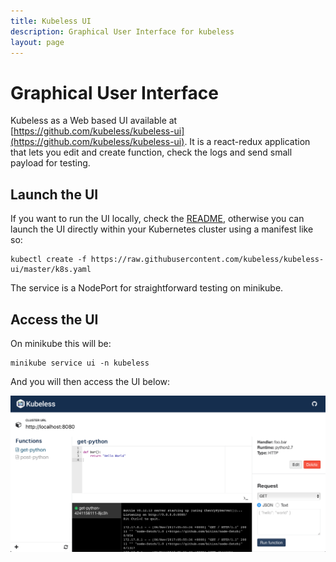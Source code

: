 ```yaml
---
title: Kubeless UI
description: Graphical User Interface for kubeless
layout: page
---
```


# Graphical User Interface

Kubeless as a Web based UI available at [https://github.com/kubeless/kubeless-ui](https://github.com/kubeless/kubeless-ui). It is a react-redux application that lets you edit and create function, check the logs and send small payload for testing.


## Launch the UI

If you want to run the UI locally, check the [README](https://github.com/kubeless/kubeless-ui/blob/master/README.md), otherwise you can launch the UI directly within your Kubernetes cluster using a manifest like so:

~~~
kubectl create -f https://raw.githubusercontent.com/kubeless/kubeless-ui/master/k8s.yaml
~~~

The service is a NodePort for straightforward testing on minikube.

## Access the UI

On minikube this will be:

~~~
minikube service ui -n kubeless
~~~

And you will then access the UI below:

<img src="/assets/images/kubeless-ui.png">
